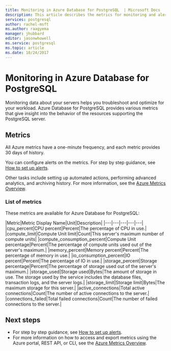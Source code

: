 ```yaml
---
title: Monitoring in Azure Database for PostgreSQL  | Microsoft Docs
description: This article describes the metrics for monitoring and alerting for Azure Database for PostgreSQL, including CPU, limits, storage, and connection statistics.
services: postgresql
author: rachel-msft
ms.author: raagyema
manager: jhubbard
editor: jasonwhowell
ms.service: postgresql
ms.topic: article
ms.date: 10/24/2017
---
```

# Monitoring in Azure Database for PostgreSQL
Monitoring data about your servers helps you troubleshoot and optimize for your workload. Azure Database for PostgreSQL provides various metrics that give insight into the behavior of the resources supporting the PostgreSQL server. 

## Metrics
All Azure metrics have a one-minute frequency, and each metric provides 30 days of history. 

You can configure alerts on the metrics. For step by step guidance, see [How to set up alerts](howto-alert-on-metric.md). 

Other tasks include setting up automated actions, performing advanced analytics, and archiving history. For more information, see the [Azure Metrics Overview](../monitoring-and-diagnostics/monitoring-overview-metrics.md).

### List of metrics
These metrics are available for Azure Database for PostgreSQL:

|Metric|Metric Display Name|Unit|Description|
|---|---|---|---|---|
|cpu_percent|CPU percent|Percent|The percentage of CPU in use.|
|compute_limit|Compute Unit limit|Count|This server's maximum number of compute units|
|compute_consumption_percent|Compute Unit percentage|Percent|The percentage of compute units used out of the server's maximum.|
|memory_percent|Memory percent|Percent|The percentage of memory in use.|
|io_consumption_percent|IO percent|Percent|The percentage of IO in use.|
|storage_percent|Storage percentage|Percent|The percentage of storage used out of the server's maximum.|
|storage_used|Storage used|Bytes|The amount of storage in use. The storage used by the service includes the database files, transaction logs, and the server logs.|
|storage_limit|Storage limit|Bytes|The maximum storage for this server.|
|active_connections|Total active connections|Count|The number of active connections to the server.|
|connections_failed|Total failed connections|Count|The number of failed connections to the server.|

## Next steps
- For step by step guidance, see [How to set up alerts](howto-alert-on-metric.md). 
- For more information on how to access and export metrics using the Azure portal, REST API, or CLI, see the [Azure Metrics Overview](../monitoring-and-diagnostics/monitoring-overview-metrics.md).
